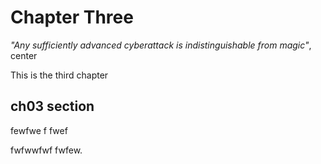 # Chapter Three

*"Any sufficiently advanced cyberattack is indistinguishable from magic"*, center

This is the third chapter

## ch03 section


fewfwe
f fwef

fwfwwfwf fwfew.